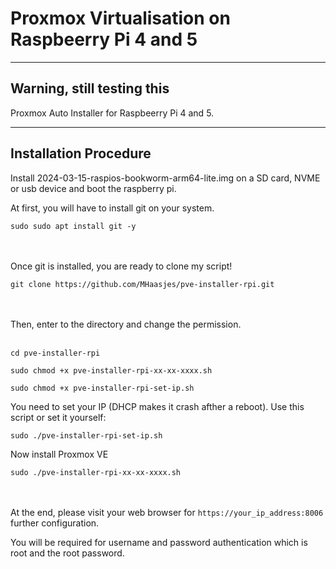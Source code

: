 # Proxmox Virtualisation on Raspbeerry Pi 4 and 5

----------------------
Warning, still testing this
----------------------

Proxmox Auto Installer for Raspbeerry Pi 4 and 5. 

----------------------
Installation Procedure
----------------------

Install 2024-03-15-raspios-bookworm-arm64-lite.img on a SD card, NVME or usb device and boot the raspberry pi.

At first, you will have to install git on your system.<br>

```
sudo sudo apt install git -y
```
<br><br>Once git is installed, you are ready to clone my script!<br>

```
git clone https://github.com/MHaasjes/pve-installer-rpi.git
```
<br><br>
Then, enter to the directory and change the permission.<br><br>
```
cd pve-installer-rpi

sudo chmod +x pve-installer-rpi-xx-xx-xxxx.sh
```
```
sudo chmod +x pve-installer-rpi-set-ip.sh
```
You need to set your IP (DHCP makes it crash afther a reboot). Use this script or set it yourself:
```
sudo ./pve-installer-rpi-set-ip.sh
```
Now install Proxmox VE
```
sudo ./pve-installer-rpi-xx-xx-xxxx.sh
```
<br><br>
At the end, please visit your web browser for ``https://your_ip_address:8006`` further configuration.<br>

You will be required for username and password authentication which is root and the root password.
